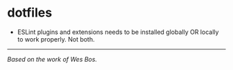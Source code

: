 # dotfiles
- ESLint plugins and extensions needs to be installed globally OR locally to work properly. Not both.
-----
_Based on the work of Wes Bos._
